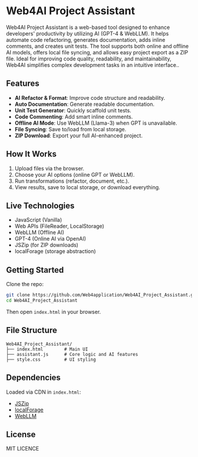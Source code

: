 # Web4AI Project Assistant

Web4AI Project Assistant is a web-based tool designed to enhance developers' productivity by utilizing AI (GPT-4 & WebLLM). It helps automate code refactoring, generates documentation, adds inline comments, and creates unit tests. The tool supports both online and offline AI models, offers local file syncing, and allows easy project export as a ZIP file. Ideal for improving code quality, readability, and maintainability, Web4AI simplifies complex development tasks in an intuitive interface..

## Features

- **AI Refactor & Format**: Improve code structure and readability.
- **Auto Documentation**: Generate readable documentation.
- **Unit Test Generator**: Quickly scaffold unit tests.
- **Code Commenting**: Add smart inline comments.
- **Offline AI Mode**: Use WebLLM (Llama-3) when GPT is unavailable.
- **File Syncing**: Save to/load from local storage.
- **ZIP Download**: Export your full AI-enhanced project.

## How It Works

1. Upload files via the browser.
2. Choose your AI options (online GPT or WebLLM).
3. Run transformations (refactor, document, etc.).
4. View results, save to local storage, or download everything.

## Live Technologies

- JavaScript (Vanilla)
- Web APIs (FileReader, LocalStorage)
- WebLLM (Offline AI)
- GPT-4 (Online AI via OpenAI)
- JSZip (for ZIP downloads)
- localForage (storage abstraction)

## Getting Started

Clone the repo:
```bash
git clone https://github.com/Web4application/Web4AI_Project_Assistant.git
cd Web4AI_Project_Assistant
```

Then open `index.html` in your browser.

## File Structure

```
Web4AI_Project_Assistant/
├── index.html        # Main UI
├── assistant.js      # Core logic and AI features
├── style.css         # UI styling
```

## Dependencies

Loaded via CDN in `index.html`:
- [JSZip](https://stuk.github.io/jszip/)
- [localForage](https://localforage.github.io/localForage/)
- [WebLLM](https://mlc.ai/web-llm/)

## License

MIT LICENCE
